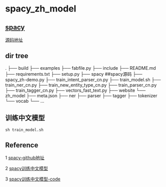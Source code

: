 # spacy_zh_model

## [spacy](https://spacy.io/)
[源码地址](https://github.com/explosion/spaCy/tree/master/spacy)

## dir tree
.
├── build
├── examples
├── fabfile.py
├── include
├── README.md
├── requirements.txt
├── setup.py
├── spacy  ##spacy源码
├── spacy_zh-demo.py
├── train_intent_parser_cn.py
├── train_model.sh
├── train_ner_cn.py
├── train_new_entity_type_cn.py
├── train_parser_cn.py
├── train_tagger_cn.py
├── vectors_fast_text.py
├── website
└── zh_model
    ├── meta.json
    ├── ner
    ├── parser
    ├── tagger
    ├── tokenizer
    └── vocab
└── ...

## 训练中文模型
    sh train_model.sh

## Reference

1 [spacy-github地址](https://github.com/explosion/spaCy/tree/master/spacy)

2 [spacy训练中文模型](https://www.jianshu.com/u/3b77f85cc918)

3 [spacy训练中文模型-code](https://github.com/jeusgao/spaCy-new-language-test-Chinese)
